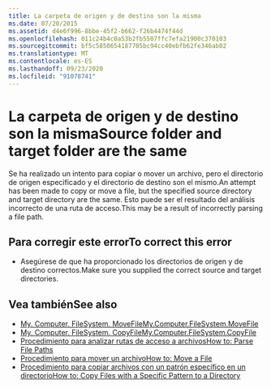 ```yaml
---
title: La carpeta de origen y de destino son la misma
ms.date: 07/20/2015
ms.assetid: d4e6f996-8bbe-45f2-b662-f26b4474f44d
ms.openlocfilehash: 011c24b4c0a53b2fb5507ffc7efa21900c370103
ms.sourcegitcommit: bf5c5850654187705bc94cc40ebfb62fe346ab02
ms.translationtype: MT
ms.contentlocale: es-ES
ms.lasthandoff: 09/23/2020
ms.locfileid: "91078741"
---
```

# <a name="source-folder-and-target-folder-are-the-same"></a><span data-ttu-id="49157-102">La carpeta de origen y de destino son la misma</span><span class="sxs-lookup"><span data-stu-id="49157-102">Source folder and target folder are the same</span></span>

<span data-ttu-id="49157-103">Se ha realizado un intento para copiar o mover un archivo, pero el directorio de origen especificado y el directorio de destino son el mismo.</span><span class="sxs-lookup"><span data-stu-id="49157-103">An attempt has been made to copy or move a file, but the specified source directory and target directory are the same.</span></span> <span data-ttu-id="49157-104">Esto puede ser el resultado del análisis incorrecto de una ruta de acceso.</span><span class="sxs-lookup"><span data-stu-id="49157-104">This may be a result of incorrectly parsing a file path.</span></span>  
  
## <a name="to-correct-this-error"></a><span data-ttu-id="49157-105">Para corregir este error</span><span class="sxs-lookup"><span data-stu-id="49157-105">To correct this error</span></span>  
  
- <span data-ttu-id="49157-106">Asegúrese de que ha proporcionado los directorios de origen y de destino correctos.</span><span class="sxs-lookup"><span data-stu-id="49157-106">Make sure you supplied the correct source and target directories.</span></span>  
  
## <a name="see-also"></a><span data-ttu-id="49157-107">Vea también</span><span class="sxs-lookup"><span data-stu-id="49157-107">See also</span></span>

- [<span data-ttu-id="49157-108">My. Computer. FileSystem. MoveFile</span><span class="sxs-lookup"><span data-stu-id="49157-108">My.Computer.FileSystem.MoveFile</span></span>](xref:Microsoft.VisualBasic.FileIO.FileSystem.MoveFile%2A)
- [<span data-ttu-id="49157-109">My. Computer. FileSystem. CopyFile</span><span class="sxs-lookup"><span data-stu-id="49157-109">My.Computer.FileSystem.CopyFile</span></span>](xref:Microsoft.VisualBasic.FileIO.FileSystem.CopyFile%2A)
- [<span data-ttu-id="49157-110">Procedimiento para analizar rutas de acceso a archivos</span><span class="sxs-lookup"><span data-stu-id="49157-110">How to: Parse File Paths</span></span>](../developing-apps/programming/drives-directories-files/how-to-parse-file-paths.md)
- [<span data-ttu-id="49157-111">Procedimiento para mover un archivo</span><span class="sxs-lookup"><span data-stu-id="49157-111">How to: Move a File</span></span>](../developing-apps/programming/drives-directories-files/how-to-move-a-file.md)
- [<span data-ttu-id="49157-112">Procedimiento para copiar archivos con un patrón específico en un directorio</span><span class="sxs-lookup"><span data-stu-id="49157-112">How to: Copy Files with a Specific Pattern to a Directory</span></span>](../developing-apps/programming/drives-directories-files/how-to-copy-files-with-a-specific-pattern-to-a-directory.md)
